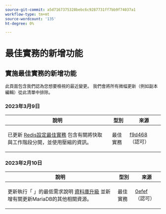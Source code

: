 ```yaml
---
source-git-commit: a5d7167375328bebc6c9287731ff7bb9f74037a1
workflow-type: tm+mt
source-wordcount: '135'
ht-degree: 0%

---
```

# 最佳實務的新增功能

## 實施最佳實務的新增功能

此頁面包含我們認為您想要檢視的最近變更。 我們會將所有微幅更新（例如副本編輯）從此清單中排除。

### 2023年3月9日

<table style="table-layout:auto;">
  <thead>
    <tr>
      <th>說明</th>
      <th>型別</th>
      <th>來源</th>
    </tr>
  </thead>
  <tbody>
    <tr>
      <td><p>已更新 <a href="https://experienceleague.adobe.com/docs/commerce-operations/implementation-playbook/best-practices/planning/redis-service-configuration.html">Redis設定最佳實務</a> 包含有關將快取與工作階段分開，並使用壓縮的資訊。</p>
</td>
      <td>最佳實務</td>
      <td><a href="https://github.com/AdobeDocs/commerce-operations.en/commit/f9d46893a25569b9cb00b45ab285758b3b74b410">f9d468</a> （認可）</td>
    </tr>
  </tbody>
</table><!-- date_group -->

### 2023年2月10日

<table style="table-layout:auto;">
  <thead>
    <tr>
      <th>說明</th>
      <th>型別</th>
      <th>來源</th>
    </tr>
  </thead>
  <tbody>
    <tr>
      <td><p>更新執行「 」的最低需求說明 <a href="https://experienceleague.adobe.com/docs/commerce-operations/implementation-playbook/best-practices/maintenance/commerce-235-upgrade-prerequisites-mariadb.html">資料庫升級</a> 並新增有關更新MariaDB的其他相關資源。</p>
</td>
      <td>最佳實務</td>
      <td><a href="https://github.com/AdobeDocs/commerce-operations.en/commit/0efeef6f3d5276f42e4a67fe55f6108a399f45fb">0efef</a> （認可）</td>
    </tr>
  </tbody>
</table><!-- date_group --><!-- month_group --><!-- year_group -->
